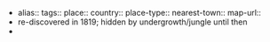 - alias::
  tags::
  place::
  country::
  place-type::
  nearest-town::
  map-url::
- re-discovered in 1819; hidden by undergrowth/jungle until then
-